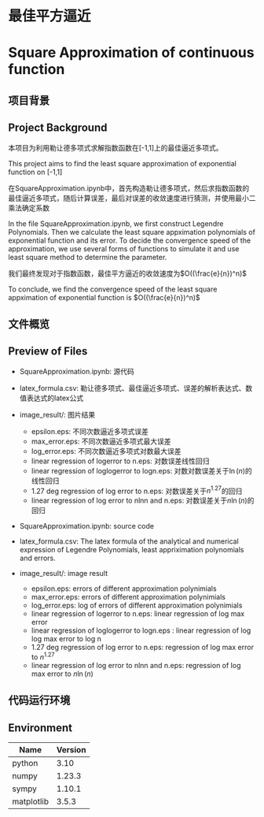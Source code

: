 # 最佳平方逼近
# Square Approximation of continuous function

## 项目背景
## Project Background

本项目为利用勒让德多项式求解指数函数在[-1,1]上的最佳逼近多项式。

This project aims to find the least square approximation of exponential function on [-1,1]

在SquareApproximation.ipynb中，首先构造勒让德多项式，然后求指数函数的最佳逼近多项式，随后计算误差，最后对误差的收敛速度进行猜测，并使用最小二乘法确定系数

In the file SquareApproximation.ipynb, we first construct Legendre Polynomials. Then we calculate the least square appximation polynomials of exponential function and its error. To decide the convergence speed of the approximation, we use several forms of functions to simulate it and use least square method to determine the parameter.

我们最终发现对于指数函数，最佳平方逼近的收敛速度为$O((\frac{e}{n})^n)$

To conclude, we find the convergence speed of the least square appximation of exponential function is $O((\frac{e}{n})^n)$

## 文件概览
## Preview of Files

* SquareApproximation.ipynb: 源代码
* latex_formula.csv: 勒让德多项式、最佳逼近多项式、误差的解析表达式、数值表达式的latex公式
* image_result/: 图片结果
    * epsilon.eps: 不同次数逼近多项式误差
    * max_error.eps: 不同次数逼近多项式最大误差
    * log_error.eps: 不同次数逼近多项式对数最大误差
    * linear regression of logerror to n.eps: 对数误差线性回归
    * linear regression of loglogerror to logn.eps: 对数对数误差关于$\ln(n)$的线性回归
    * 1.27 deg regression of log error to n.eps: 对数误差关于$n^1.27$的回归
    * linear regression of log error to nlnn and n.eps: 对数误差关于$n\ln(n)$的回归

* SquareApproximation.ipynb: source code
* latex_formula.csv: The latex formula of the analytical and numerical expression of Legendre Polynomials, least appriximation polynomials and errors.
* image_result/: image result
    * epsilon.eps: errors of different approximation polynimials
    * max_error.eps: errors of different approximation polynimials
    * log_error.eps: log of errors of different approximation polynimials
    * linear regression of logerror to n.eps: linear regression of log max error
    * linear regression of loglogerror to logn.eps : linear regression of log log max error to log n
    * 1.27 deg regression of log error to n.eps: regression of log max error to $n^1.27$
    * linear regression of log error to nlnn and n.eps: regression of log max error to $n\ln(n)$

## 代码运行环境
## Environment

| Name | Version |
| ------ | ------ |
|python|3.10|
|numpy|1.23.3|
|sympy|1.10.1|
|matplotlib|3.5.3|
